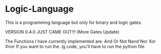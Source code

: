 # Logic-Language
This is a programming language but only for binary and logic gates.

VERSION 0.4.0 JUST CAME OUT!!! (More Gates Update)

The Functions I have currently implemented are:
    And
    Or
    Not
    Nand
    Nor
    Xor
    Xnor
If you want to run the .lg code, you'll have to run the python file.
